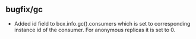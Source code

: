 ## bugfix/gc

* Added id field to box.info.gc().consumers which is set
  to corresponding instance id of the consumer. For
  anonymous replicas it is set to 0.
